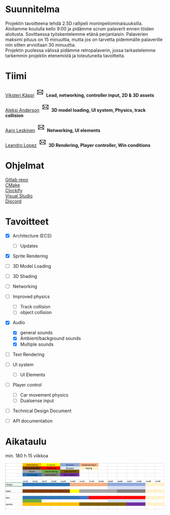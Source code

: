 # Suunnitelma

Projektin tavoitteena tehdä 2.5D rallipeli moninpeliominaisuuksilla.  
Aloitamme koululla kello 9:00 ja pidämme scrum palaverit ennen töiden aloitusta. Sovittaessa työskentelemme etänä perjantaisin.
Palaverien maksimi pituus on 15 minuuttia, mutta jos on tarvetta pidemmälle palaverille niin sitten arvioltaan 30 minuuttia.  
Projektin puolessa välissä pidämme retropalaverin, jossa tarkastelemme tarkemmin projektin etenemistä ja toteutuneita tavoitteita.

# Tiimi

[Viksteri Käppi](https://repo.kamit.fi/viksterikap) [<img src="Email.png" width="30" height="30">](mailto:viksterikappi@kamk.fi) **Lead, networking, controller input, 2D & 3D assets** 

[Aleksi Anderson](https://repo.kamit.fi/aleksiand) [<img src="Email.png" width="30" height="30">](mailto:aleksianderson@kamk.fi)  **3D model loading, UI system, Physics, track collision**

[Aaro Leskinen](https://repo.kamit.fi/aaroles) [<img src="Email.png" width="30" height="30">](mailto:aaroleskinen@kamk.fi) **Networking, UI elements** 

[Leandro Lopez](https://repo.kamit.fi/leolop) [<img src="Email.png" width="30" height="30">](mailto:leandrolopez@kamk.fi) **3D Rendering, Player controller, Win conditions** 

# Ohjelmat

[Gitlab repo](https://repo.kamit.fi/)  
[CMake](https://cmake.org/)  
[Clockify](https://clockify.me/)  
[Visual Studio](https://visualstudio.microsoft.com/)  
[Discord](https://discord.com/login)

# Tavoitteet

- [x] Architecture (ECS)
    - [ ] Updates

- [x] Sprite Rendering 

- [ ] 3D Model Loading

- [ ] 3D Shading 
    
- [ ] Networking

- [ ] Improved physics
    - [ ] Track collision
    - [ ] object collision

- [x] Audio 
    - [x] general sounds
    - [x] Ambient/background sounds
    - [x] Multiple sounds

- [ ] Text Rendering

- [ ] UI system
    - [ ] UI Elements

- [ ] Player control
    - [ ] Car movement physics
    - [ ] Dualsense input

- [ ] Technical Design Document

- [ ] API documentation 

# Aikataulu

min. 180 h 
15 viikkoa

<img src="Project4timetable.PNG" width="800" height="150">
